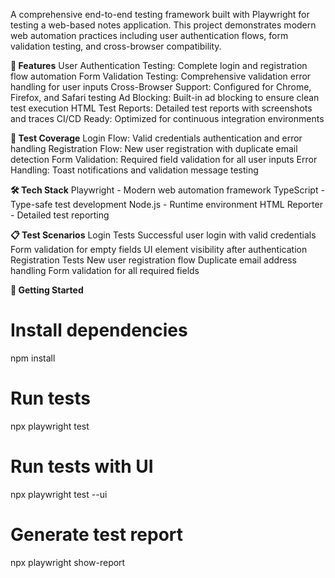 A comprehensive end-to-end testing framework built with Playwright for testing a web-based notes application. This project demonstrates modern web automation practices including user authentication flows, form validation testing, and cross-browser compatibility.

**🚀 Features**
User Authentication Testing: Complete login and registration flow automation
Form Validation Testing: Comprehensive validation error handling for user inputs
Cross-Browser Support: Configured for Chrome, Firefox, and Safari testing
Ad Blocking: Built-in ad blocking to ensure clean test execution
HTML Test Reports: Detailed test reports with screenshots and traces
CI/CD Ready: Optimized for continuous integration environments

**🧪 Test Coverage**
Login Flow: Valid credentials authentication and error handling
Registration Flow: New user registration with duplicate email detection
Form Validation: Required field validation for all user inputs
Error Handling: Toast notifications and validation message testing

**🛠️ Tech Stack**
Playwright - Modern web automation framework
TypeScript - Type-safe test development
Node.js - Runtime environment
HTML Reporter - Detailed test reporting

**📋 Test Scenarios**
Login Tests
Successful user login with valid credentials
Form validation for empty fields
UI element visibility after authentication
Registration Tests
New user registration flow
Duplicate email address handling
Form validation for all required fields

**🚀 Getting Started**
# Install dependencies
npm install

# Run tests
npx playwright test

# Run tests with UI
npx playwright test --ui

# Generate test report
npx playwright show-report

